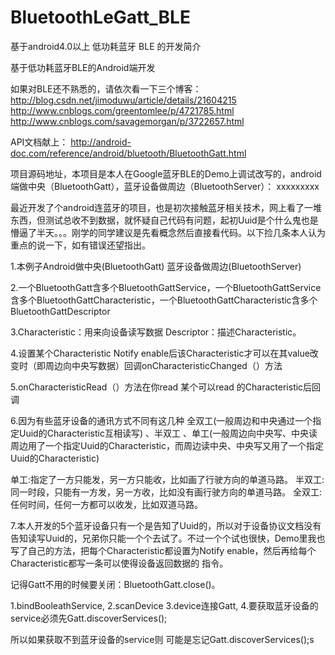 ﻿# BluetoothLeGatt_BLE
基于android4.0以上 低功耗蓝牙 BLE 的开发简介

基于低功耗蓝牙BLE的Android端开发

如果对BLE还不熟悉的，请依次看一下三个博客：
	http://blog.csdn.net/jimoduwu/article/details/21604215
	http://www.cnblogs.com/greentomlee/p/4721785.html
	http://www.cnblogs.com/savagemorgan/p/3722657.html

API文档献上：
	http://android-doc.com/reference/android/bluetooth/BluetoothGatt.html

项目源码地址，本项目是本人在Google蓝牙BLE的Demo上调试改写的，android端做中央（BluetoothGatt），蓝牙设备做周边（BluetoothServer）：
	xxxxxxxxx


最近开发了个android连蓝牙的项目，也是初次接触蓝牙相关技术，网上看了一堆东西，但测试总收不到数据，就怀疑自己代码有问题，起初Uuid是个什么鬼也是懵逼了半天。。。刚学的同学建议是先看概念然后直接看代码。以下捡几条本人认为重点的说一下，如有错误还望指出。

1.本例子Android做中央(BluetoothGatt) 蓝牙设备做周边(BluetoothServer)


2.一个BluetoothGatt含多个BluetoothGattService，一个BluetoothGattService含多个BluetoothGattCharacteristic，一个BluetoothGattCharacteristic含多个BluetoothGattDescriptor

3.Characteristic：用来向设备读写数据
  Descriptor：描述Characteristic。

4.设置某个Characteristic Notify enable后该Characteristic才可以在其value改变时（即周边向中央写数据）回调onCharacteristicChanged（）方法

5.onCharacteristicRead（）方法在你read 某个可以read 的Characteristic后回调

6.因为有些蓝牙设备的通讯方式不同有这几种 全双工(一般周边和中央通过一个指定Uuid的Characteristic互相读写) 、半双工 、单工(一般周边向中央写、中央读周边用了一个指定Uuid的Characteristic，而周边读中央、中央写又用了一个指定Uuid的Characteristic)

单工:指定了一方只能发，另一方只能收，比如画了行驶方向的单道马路。
半双工:同一时段，只能有一方发，另一方收，比如没有画行驶方向的单道马路。
全双工:任何时间，任何一方都可以收发，比如双道马路。
  
7.本人开发的5个蓝牙设备只有一个是告知了Uuid的，所以对于设备协议文档没有告知读写Uuid的，兄弟你只能一个个去试了。不过一个个试也很快，Demo里我也写了自己的方法，把每个Characteristic都设置为Notify enable，然后再给每个Characteristic都写一条可以使得设备返回数据的 指令。

记得Gatt不用的时候要关闭：BluetoothGatt.close()。

1.bindBooleathService,
2.scanDevice
3.device连接Gatt,
4.要获取蓝牙设备的service必须先Gatt.discoverServices();

所以如果获取不到蓝牙设备的service则 可能是忘记Gatt.discoverServices();s

  
